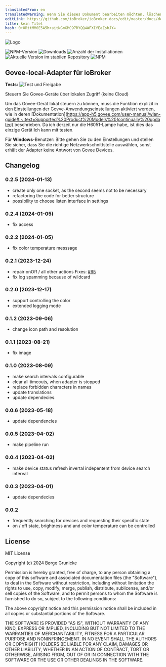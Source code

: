 ```yaml
---
translatedFrom: en
translatedWarning: Wenn Sie dieses Dokument bearbeiten möchten, löschen Sie bitte das Feld "translationsFrom". Andernfalls wird dieses Dokument automatisch erneut übersetzt
editLink: https://github.com/ioBroker/ioBroker.docs/edit/master/docs/de/adapterref/iobroker.govee-local/README.md
title: kein Titel
hash: 0+ORttMM0E5A5h+aitNGmGMC97RYQQ4WFXIfEaZsbJY=
---
```

![Logo](../../../en/adapterref/iobroker.govee-local/admin/govee-local.png)

![NPM-Version](https://img.shields.io/npm/v/iobroker.govee-local.svg)
![Downloads](https://img.shields.io/npm/dm/iobroker.govee-local.svg)
![Anzahl der Installationen](https://iobroker.live/badges/govee-local-installed.svg)
![Aktuelle Version im stabilen Repository](https://iobroker.live/badges/govee-local-stable.svg)
![NPM](https://nodei.co/npm/iobroker.govee-local.png?downloads=true)

## Govee-local-Adapter für ioBroker
**Tests:** ![Test und Freigabe](https://github.com/boergegrunicke/ioBroker.govee-local/workflows/Test%20and%20Release/badge.svg)

Steuern Sie Govee-Geräte über lokalen Zugriff (keine Cloud)

Um das Govee-Gerät lokal steuern zu können, muss die Funktion explizit in den Einstellungen der Govve-Anwendungseinstellungen aktiviert werden, wie in deren [Dokumentation](<https://app-h5.govee.com/user-manual/wlan-guide#:~:text=Supported%20Product%20Models%20(continually%20updated)> beschrieben. Da ich derzeit nur die H6051-Lampe habe, ist dies das einzige Gerät Ich kann mit testen.

Für **Windows**-Benutzer: Bitte gehen Sie zu den Einstellungen und stellen Sie sicher, dass Sie die richtige Netzwerkschnittstelle auswählen, sonst erhält der Adapter keine Antwort von Govee Devices.

## Changelog

<!--
	Placeholder for the next version (at the beginning of the line):
	### **WORK IN PROGRESS**
-->
### 0.2.5 (2024-01-13)

-   create only one socket, as the second seems not to be necessary
-   refactoring the code for better structure
-   possibility to choose listen interface in settings

### 0.2.4 (2024-01-05)

-   fix access

### 0.2.2 (2024-01-05)

-   fix color temperature messsage

### 0.2.1 (2023-12-24)

-   repair onOff / all other actions Fixes: [#65](https://github.com/boergegrunicke/ioBroker.govee-local/issues/65)
-   fix log spamming because of wildcard

### 0.2.0 (2023-12-17)

-   support controlling the color
-   extended logging mode

### 0.1.2 (2023-09-06)

-   change icon path and resolution

### 0.1.1 (2023-08-21)

-   fix image

### 0.1.0 (2023-08-09)

-   make search intervals configurable
-   clear all timeouts, when adapter is stopped
-   replace forbidden characters in names
-   update translations
-   update dependecies

### 0.0.6 (2023-05-18)

-   update dependencies

### 0.0.5 (2023-04-02)

-   make pipeline run

### 0.0.4 (2023-04-02)

-   make device status refresh invertal indepentent from device search interval

### 0.0.3 (2023-04-01)

-   update dependecies

### 0.0.2

-   frequently searching for devices and requesting their specific state
-   on / off state, brightness and and color temperature can be controlled

## License

MIT License

Copyright (c) 2024 Børge Grunicke

Permission is hereby granted, free of charge, to any person obtaining a copy
of this software and associated documentation files (the "Software"), to deal
in the Software without restriction, including without limitation the rights
to use, copy, modify, merge, publish, distribute, sublicense, and/or sell
copies of the Software, and to permit persons to whom the Software is
furnished to do so, subject to the following conditions:

The above copyright notice and this permission notice shall be included in all
copies or substantial portions of the Software.

THE SOFTWARE IS PROVIDED "AS IS", WITHOUT WARRANTY OF ANY KIND, EXPRESS OR
IMPLIED, INCLUDING BUT NOT LIMITED TO THE WARRANTIES OF MERCHANTABILITY,
FITNESS FOR A PARTICULAR PURPOSE AND NONINFRINGEMENT. IN NO EVENT SHALL THE
AUTHORS OR COPYRIGHT HOLDERS BE LIABLE FOR ANY CLAIM, DAMAGES OR OTHER
LIABILITY, WHETHER IN AN ACTION OF CONTRACT, TORT OR OTHERWISE, ARISING FROM,
OUT OF OR IN CONNECTION WITH THE SOFTWARE OR THE USE OR OTHER DEALINGS IN THE
SOFTWARE.